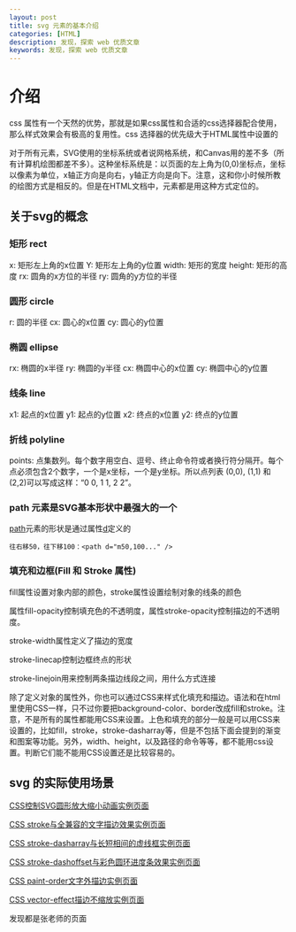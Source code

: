 ```yaml
---
layout: post
title: svg 元素的基本介绍
categories: [HTML]
description: 发现，探索 web 优质文章
keywords: 发现，探索 web 优质文章
---
```


# 介绍
css 属性有一个天然的优势，那就是如果css属性和合适的css选择器配合使用，那么样式效果会有极高的复用性。css 选择器的优先级大于HTML属性中设置的

对于所有元素，SVG使用的坐标系统或者说网格系统，和Canvas用的差不多（所有计算机绘图都差不多）。这种坐标系统是：以页面的左上角为(0,0)坐标点，坐标以像素为单位，x轴正方向是向右，y轴正方向是向下。注意，这和你小时候所教的绘图方式是相反的。但是在HTML文档中，元素都是用这种方式定位的。

## 关于svg的概念
### 矩形 rect
x: 矩形左上角的x位置
Y: 矩形左上角的y位置
width: 矩形的宽度
height: 矩形的高度
rx: 圆角的x方位的半径
ry: 圆角的y方位的半径

### 圆形 circle
r: 圆的半径
cx: 圆心的x位置
cy: 圆心的y位置

### 椭圆 ellipse
rx: 椭圆的x半径
ry: 椭圆的y半径
cx: 椭圆中心的x位置
cy: 椭圆中心的y位置

### 线条 line
x1: 起点的x位置
y1: 起点的y位置
x2: 终点的x位置
y2: 终点的y位置

### 折线 polyline
points: 点集数列。每个数字用空白、逗号、终止命令符或者换行符分隔开。每个点必须包含2个数字，一个是x坐标，一个是y坐标。所以点列表 (0,0), (1,1) 和(2,2)可以写成这样：“0 0, 1 1, 2 2”。


 ### path 元素是SVG基本形状中最强大的一个

 [path](https://developer.mozilla.org/zh-CN/docs/Web/SVG/Tutorial/Paths)元素的形状是通过属性[d](https://developer.mozilla.org/zh-CN/docs/Web/SVG/Attribute/d)定义的

 ```
 往右移50，往下移100：<path d="m50,100..." /> 
 ```

 ### 填充和边框(Fill 和 Stroke 属性)

 fill属性设置对象内部的颜色，stroke属性设置绘制对象的线条的颜色

 属性fill-opacity控制填充色的不透明度，属性stroke-opacity控制描边的不透明度。

 stroke-width属性定义了描边的宽度

 stroke-linecap控制边框终点的形状

stroke-linejoin用来控制两条描边线段之间，用什么方式连接

除了定义对象的属性外，你也可以通过CSS来样式化填充和描边。语法和在html里使用CSS一样，只不过你要把background-color、border改成fill和stroke。注意，不是所有的属性都能用CSS来设置。上色和填充的部分一般是可以用CSS来设置的，比如fill，stroke，stroke-dasharray等，但是不包括下面会提到的渐变和图案等功能。另外，width、height，以及路径的命令等等，都不能用css设置。判断它们能不能用CSS设置还是比较容易的。

## svg 的实际使用场景

[CSS控制SVG圆形放大缩小动画实例页面](https://demo.cssworld.cn/new/14/1-2.php)

[CSS stroke与全兼容的文字描边效果实例页面](https://demo.cssworld.cn/new/14/3-1.php)

[CSS stroke-dasharray与长短相间的虚线框实例页面](https://demo.cssworld.cn/new/14/3-2.php)

[CSS stroke-dashoffset与彩色圆环进度条效果实例页面](https://demo.cssworld.cn/new/14/3-4.php)

[CSS paint-order文字外描边实例页面](https://demo.cssworld.cn/new/14/5-1.php)

[CSS vector-effect描边不缩放实例页面](https://demo.cssworld.cn/new/14/5-2.php)

发现都是张老师的页面